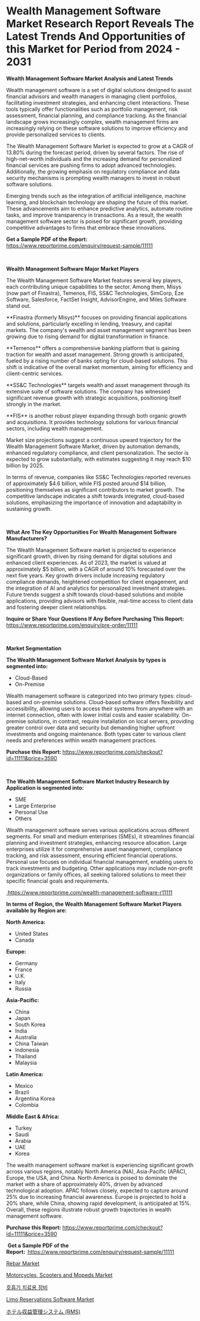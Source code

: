 <p><h1>Wealth Management Software Market Research Report Reveals The Latest Trends And Opportunities of this Market for Period from 2024 - 2031</h1></p><p><strong>Wealth Management Software Market Analysis and Latest Trends</strong></p>
<p><p>Wealth management software is a set of digital solutions designed to assist financial advisors and wealth managers in managing client portfolios, facilitating investment strategies, and enhancing client interactions. These tools typically offer functionalities such as portfolio management, risk assessment, financial planning, and compliance tracking. As the financial landscape grows increasingly complex, wealth management firms are increasingly relying on these software solutions to improve efficiency and provide personalized services to clients.</p><p>The Wealth Management Software Market is expected to grow at a CAGR of 13.80% during the forecast period, driven by several factors. The rise of high-net-worth individuals and the increasing demand for personalized financial services are pushing firms to adopt advanced technologies. Additionally, the growing emphasis on regulatory compliance and data security mechanisms is prompting wealth managers to invest in robust software solutions. </p><p>Emerging trends such as the integration of artificial intelligence, machine learning, and blockchain technology are shaping the future of this market. These advancements aim to enhance predictive analytics, automate routine tasks, and improve transparency in transactions. As a result, the wealth management software sector is poised for significant growth, providing competitive advantages to firms that embrace these innovations.</p></p>
<p><strong>Get a Sample PDF of the Report:&nbsp;</strong> <a href="https://www.reportprime.com/enquiry/request-sample/11111">https://www.reportprime.com/enquiry/request-sample/11111</a></p>
<p>&nbsp;</p>
<p><strong>Wealth Management Software Major Market Players</strong></p>
<p><p>The Wealth Management Software Market features several key players, each contributing unique capabilities to the sector. Among them, Misys (now part of Finastra), Temenos, FIS, SS&C Technologies, SimCorp, Eze Software, Salesforce, FactSet Insight, AdvisorEngine, and Miles Software stand out.</p><p>**Finastra (formerly Misys)** focuses on providing financial applications and solutions, particularly excelling in lending, treasury, and capital markets. The company's wealth and asset management segment has been growing due to rising demand for digital transformation in finance. </p><p>**Temenos** offers a comprehensive banking platform that is gaining traction for wealth and asset management. Strong growth is anticipated, fueled by a rising number of banks opting for cloud-based solutions. This shift is indicative of the overall market momentum, aiming for efficiency and client-centric services.</p><p>**SS&C Technologies** targets wealth and asset management through its extensive suite of software solutions. The company has witnessed significant revenue growth with strategic acquisitions, positioning itself strongly in the market.</p><p>**FIS** is another robust player expanding through both organic growth and acquisitions. It provides technology solutions for various financial sectors, including wealth management.</p><p>Market size projections suggest a continuous upward trajectory for the Wealth Management Software Market, driven by automation demands, enhanced regulatory compliance, and client personalization. The sector is expected to grow substantially, with estimates suggesting it may reach $10 billion by 2025.</p><p>In terms of revenue, companies like SS&C Technologies reported revenues of approximately $4.6 billion, while FIS posted around $14 billion, positioning themselves as significant contributors to market growth. The competitive landscape indicates a shift towards integrated, cloud-based solutions, emphasizing the importance of innovation and adaptability in sustaining growth.</p></p>
<p>&nbsp;</p>
<p><strong>What Are The Key Opportunities For Wealth Management Software Manufacturers?</strong></p>
<p><p>The Wealth Management Software market is projected to experience significant growth, driven by rising demand for digital solutions and enhanced client experiences. As of 2023, the market is valued at approximately $5 billion, with a CAGR of around 10% forecasted over the next five years. Key growth drivers include increasing regulatory compliance demands, heightened competition for client engagement, and the integration of AI and analytics for personalized investment strategies. Future trends suggest a shift towards cloud-based solutions and mobile applications, providing advisors with flexible, real-time access to client data and fostering deeper client relationships.</p></p>
<p><strong>Inquire or Share Your Questions If Any Before Purchasing This Report:</strong> <a href="https://www.reportprime.com/enquiry/pre-order/11111">https://www.reportprime.com/enquiry/pre-order/11111</a></p>
<p>&nbsp;</p>
<p><strong>Market Segmentation</strong></p>
<p><strong>The Wealth Management Software Market Analysis by types is segmented into:</strong></p>
<p><ul><li>Cloud-Based</li><li>On-Premise</li></ul></p>
<p><p>Wealth management software is categorized into two primary types: cloud-based and on-premise solutions. Cloud-based software offers flexibility and accessibility, allowing users to access their systems from anywhere with an internet connection, often with lower initial costs and easier scalability. On-premise solutions, in contrast, require installation on local servers, providing greater control over data and security but demanding higher upfront investments and ongoing maintenance. Both types cater to various client needs and preferences within wealth management practices.</p></p>
<p><strong>Purchase this Report:&nbsp;</strong><a href="https://www.reportprime.com/checkout?id=11111&price=3590">https://www.reportprime.com/checkout?id=11111&price=3590</a></p>
<p>&nbsp;</p>
<p><strong>The Wealth Management Software Market Industry Research by Application is segmented into:</strong></p>
<p><ul><li>SME</li><li>Large Enterprise</li><li>Personal Use</li><li>Others</li></ul></p>
<p><p>Wealth management software serves various applications across different segments. For small and medium enterprises (SMEs), it streamlines financial planning and investment strategies, enhancing resource allocation. Large enterprises utilize it for comprehensive asset management, compliance tracking, and risk assessment, ensuring efficient financial operations. Personal use focuses on individual financial management, enabling users to track investments and budgeting. Other applications may include non-profit organizations or family offices, all seeking tailored solutions to meet their specific financial goals and requirements.</p></p>
<p><a href="https://www.reportprime.com/wealth-management-software-r11111">&nbsp;https://www.reportprime.com/wealth-management-software-r11111</a></p>
<p><strong>In terms of Region, the Wealth Management Software Market Players available by Region are:</strong></p>
<p>
    <p> <strong> North America: </strong>
        <ul>
            <li>United States</li>
            <li>Canada</li>
        </ul>
        </p> 
    <p> <strong> Europe: </strong>
        <ul>
            <li>Germany</li>
            <li>France</li>
            <li>U.K.</li>
            <li>Italy</li>
            <li>Russia</li>
        </ul>
        </p> 
    <p> <strong> Asia-Pacific: </strong>
        <ul>
            <li>China</li>
            <li>Japan</li>
            <li>South Korea</li>
            <li>India</li>
            <li>Australia</li>
            <li>China Taiwan</li>
            <li>Indonesia</li>
            <li>Thailand</li>
            <li>Malaysia</li>
        </ul>
        </p> 
    <p> <strong> Latin America: </strong>
        <ul>
            <li>Mexico</li>
            <li>Brazil</li>
            <li>Argentina Korea</li>
            <li>Colombia</li>
        </ul>
        </p> 
    <p> <strong> Middle East & Africa: </strong>
        <ul>
            <li>Turkey</li>
            <li>Saudi</li>
            <li>Arabia</li>
            <li>UAE</li>
            <li>Korea</li>
        </ul>
    </p>
    </p>
<p><p>The wealth management software market is experiencing significant growth across various regions, notably North America (NA), Asia-Pacific (APAC), Europe, the USA, and China. North America is poised to dominate the market with a share of approximately 40%, driven by advanced technological adoption. APAC follows closely, expected to capture around 25% due to increasing financial awareness. Europe is projected to hold a 20% share, while China, showing rapid development, is anticipated at 15%. Overall, these regions illustrate robust growth trajectories in wealth management software.</p></p>
<p><strong>Purchase this Report: </strong><a href="https://www.reportprime.com/checkout?id=11111&price=3590">https://www.reportprime.com/checkout?id=11111&price=3590</a></p>
<p>&nbsp;<strong>Get a Sample PDF of the Report:&nbsp;&nbsp;</strong><a href="https://www.reportprime.com/enquiry/request-sample/11111">https://www.reportprime.com/enquiry/request-sample/11111</a></p>
<p><strong></strong></p>
<p><p><a href="https://www.linkedin.com/pulse/rebar-market-size-share-trends-analysis-report-product-6075other-9ujje?trackingId=EiBimv%2FnRvG5icHYN8%2Fykw%3D%3D">Rebar Market</a></p><p><a href="https://medium.com/@liliartemva9/the-global-motorcycles-scooters-and-mopeds-market-is-at-the-forefront-of-innovation-driving-557f783dafb6">Motorcycles, Scooters and Mopeds Market</a></p><p><a href="https://medium.com/@dewayneber2023/%EC%84%B8%EA%B3%84-therapeutic-respiratory-equipment-market-%EC%9D%80-2024%EC%97%90%EC%84%9C-2031%EB%A1%9C-%EC%97%B0%ED%8F%89%EA%B7%A0-%EC%A6%9D%EA%B0%80%EC%9C%A8%EC%9D%84-%EB%B3%B4%EC%9D%BC-%EA%B2%83%EC%9C%BC%EB%A1%9C-%EC%98%88%EC%83%81%EB%90%A9%EB%8B%88%EB%8B%A4-82ba75145825">호흡기 치료용 장비</a></p><p><a href="https://issuu.com/reportprime-2/docs/limo-reservations-software-market-s_16aad99ce79200">Limo Reservations Software Market</a></p><p><a href="https://medium.com/@abigayleh7fr/hotel-revenue-management-systems-rms-market-%E3%81%AF-%E3%82%B3%E3%82%B9%E3%83%88%E7%AE%A1%E7%90%86%E3%81%A8%E5%8A%B9%E7%8E%87%E5%90%91%E4%B8%8A%E3%82%92%E5%84%AA%E5%85%88%E3%81%97%E3%81%BE%E3%81%99-%E3%81%95%E3%82%89%E3%81%AB-%E5%A0%B1%E5%91%8A%E6%9B%B8%E3%81%AF%E5%B8%82%E5%A0%B4%E3%81%AE%E9%9C%80%E8%A6%81%E9%9D%A2%E3%81%A8%E4%BE%9B%E7%B5%A6%E9%9D%A2%E3%81%AE%E4%B8%A1%E6%96%B9%E3%82%92%E3%82%AB%E3%83%90%E3%83%BC%E3%81%97%E3%81%A6%E3%81%84%E3%81%BE%E3%81%99-0f9410d4ccad">ホテル収益管理システム (RMS)</a></p></p>